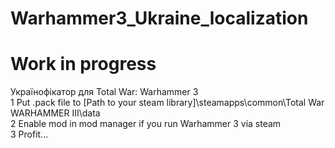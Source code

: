 # Warhammer3_Ukraine_localization
# Work in progress
Українофікатор для Total War: Warhammer 3
<br> 1 Put .pack file to [Path to your steam library]\steamapps\common\Total War WARHAMMER III\data\
2 Enable mod in mod manager if you run Warhammer 3 via steam
<br>3 Profit...
